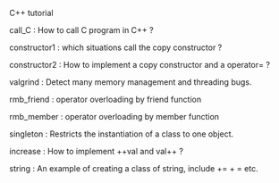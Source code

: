 C++ tutorial

call_C : How to call C program in C++ ?

constructor1 : which situations call the copy constructor ?

constructor2 : How to implement a copy constructor and a operator= ?

valgrind : Detect many memory management and threading bugs.

rmb_friend : operator overloading by friend function

rmb_member : operator overloading by member function

singleton : Restricts the instantiation of a class to one object.

increase : How to implement ++val and val++ ?

string : An example of creating a class of string, include += + = etc.
